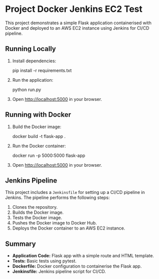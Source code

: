 # Project Docker Jenkins EC2 Test

This project demonstrates a simple Flask application containerised with Docker and deployed to an AWS EC2 instance using Jenkins for CI/CD pipeline.

## Running Locally

1. Install dependencies:

    pip install -r requirements.txt

2. Run the application:

    python run.py

3. Open [http://localhost:5000](http://localhost:5000) in your browser.

## Running with Docker

1. Build the Docker image:

    docker build -t flask-app .

2. Run the Docker container:

    docker run -p 5000:5000 flask-app

3. Open [http://localhost:5000](http://localhost:5000) in your browser.

## Jenkins Pipeline

This project includes a `Jenkinsfile` for setting up a CI/CD pipeline in Jenkins. The pipeline performs the following steps:

1. Clones the repository.
2. Builds the Docker image.
3. Tests the Docker image.
4. Pushes the Docker image to Docker Hub.
5. Deploys the Docker container to an AWS EC2 instance.

## Summary

- **Application Code:** Flask app with a simple route and HTML template.
- **Tests:** Basic tests using pytest.
- **Dockerfile:** Docker configuration to containerise the Flask app.
- **Jenkinsfile:** Jenkins pipeline script for CI/CD.
